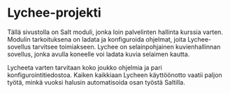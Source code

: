 # Lychee-projekti

Tällä sivustolla on Salt moduli, jonka loin palvelinten hallinta kurssia varten. Modulin tarkoituksena on ladata ja konfiguroida ohjelmat, joita Lychee-sovellus tarvitsee toimiakseen. Lychee on selainpohjainen kuvienhallinnan sovellus, jonka avulla koneelle voi ladata kuvia selaimen kautta.

Lycheeta varten tarvitaan koko joukko ohjelmia ja pari konfigurointitiedostoa. Kaiken kaikkiaan Lycheen käyttöönotto vaatii paljon työtä, minkä vuoksi halusin automatisoida osan työstä Saltilla.
